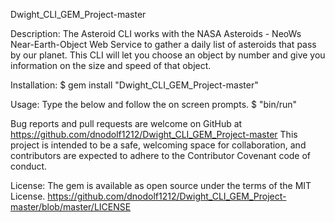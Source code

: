 Dwight_CLI_GEM_Project-master

Description:
The Asteroid CLI works with the NASA Asteroids - NeoWs Near-Earth-Object Web Service to gather a daily list of asteroids that pass by our planet. This CLI will let you choose an object by number and give you information on the size and speed of that object.  

Installation:
$ gem install "Dwight_CLI_GEM_Project-master"

Usage:
Type the below and follow the on screen prompts.
$ "bin/run"

Bug reports and pull requests are welcome on GitHub at https://github.com/dnodolf1212/Dwight_CLI_GEM_Project-master This project is intended to be a safe, welcoming space for collaboration, and contributors are expected to adhere to the Contributor Covenant code of conduct.


License: 
The gem is available as open source under the terms of the MIT License.
https://github.com/dnodolf1212/Dwight_CLI_GEM_Project-master/blob/master/LICENSE
